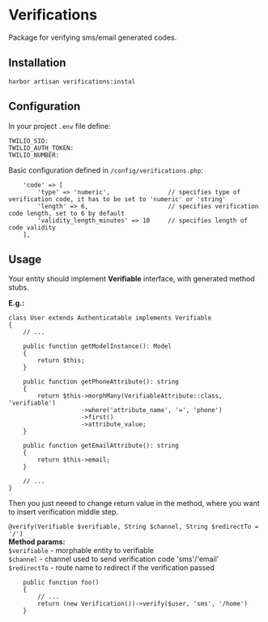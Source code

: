 # Verifications
Package for verifying sms/email generated codes.
## Installation

`harbor artisan verifications:instal`

## Configuration
In your project `.env` file define:

```.
TWILIO_SID:
TWILIO_AUTH_TOKEN:
TWILIO_NUMBER:
```

Basic configuration defined in `/config/verifications.php`:
```.
    'code' => [
        'type' => 'numeric',                // specifies type of verification code, it has to be set to 'numeric' or 'string'
        'length' => 6,                      // specifies verification code length, set to 6 by default
        'validity_length_minutes' => 10     // specifies length of code validity
    ],
```
## Usage

Your entity should implement **Verifiable** interface, with generated method stubs.

**E.g.:**
```.
class User extends Authenticatable implements Verifiable
{
    // ...
    
    public function getModelInstance(): Model
    {
        return $this;
    }

    public function getPhoneAttribute(): string
    {
        return $this->morphMany(VerifiableAttribute::class, 'verifiable')
                    ->where('attribute_name', '=', 'phone')
                    ->first()
                    ->attribute_value;
    }

    public function getEmailAttribute(): string
    {
        return $this->email;
    }
    
    // ...
}
```

Then you just neeed to change return value in the method, where you want to insert verification middle step.

`@verify(Verifiable $verifiable, String $channel, String $redirectTo = '/')` <br>
**Method params:** <br>
`$verifiable` - morphable entity to verifiable  <br>
`$channel` - channel used to send verification code 'sms'/'email' <br>
`$redirectTo` - route name to redirect if the verification passed <br>

```.
    public function foo()
    {
        // ...
        return (new Verification())->verify($user, 'sms', '/home')    
    }
```
